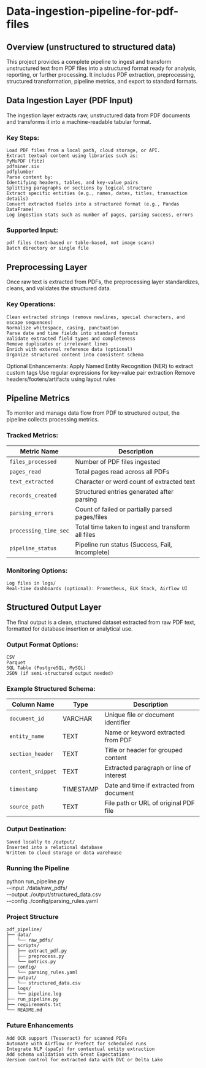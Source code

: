# Data-ingestion-pipeline-for-pdf- files 
## Overview (unstructured to structured data)
This project provides a complete pipeline to ingest and transform unstructured text from PDF files into a structured format ready for analysis, reporting, or further processing. It includes PDF extraction, preprocessing, structured transformation, pipeline metrics, and export to standard formats.
## Data Ingestion Layer (PDF Input)
The ingestion layer extracts raw, unstructured data from PDF documents and transforms it into a machine-readable tabular format.
### Key Steps:
	Load PDF files from a local path, cloud storage, or API.
	Extract textual content using libraries such as:
	PyMuPDF (fitz)
	pdfminer.six
	pdfplumber
	Parse content by:
	Identifying headers, tables, and key-value pairs
	Splitting paragraphs or sections by logical structure
	Extract specific entities (e.g., names, dates, titles, transaction details)
	Convert extracted fields into a structured format (e.g., Pandas DataFrame)
	Log ingestion stats such as number of pages, parsing success, errors
### Supported Input:
	pdf files (text-based or table-based, not image scans)
	Batch directory or single file
## Preprocessing Layer
Once raw text is extracted from PDFs, the preprocessing layer standardizes, cleans, and validates the structured data.
### Key Operations:
	Clean extracted strings (remove newlines, special characters, and escape sequences)
	Normalize whitespace, casing, punctuation
	Parse date and time fields into standard formats
	Validate extracted field types and completeness
	Remove duplicates or irrelevant lines
	Enrich with external reference data (optional)
	Organize structured content into consistent schema
Optional Enhancements:
	Apply Named Entity Recognition (NER) to extract custom tags
	Use regular expressions for key-value pair extraction
	Remove headers/footers/artifacts using layout rules
## Pipeline Metrics
To monitor and manage data flow from PDF to structured output, the pipeline collects processing metrics.
### Tracked Metrics:
| Metric Name           | Description                                        |
| --------------------- | -------------------------------------------------- |
| `files_processed`     | Number of PDF files ingested                       |
| `pages_read`          | Total pages read across all PDFs                   |
| `text_extracted`      | Character or word count of extracted text          |
| `records_created`     | Structured entries generated after parsing         |
| `parsing_errors`      | Count of failed or partially parsed pages/files    |
| `processing_time_sec` | Total time taken to ingest and transform all files |
| `pipeline_status`     | Pipeline run status (Success, Fail, Incomplete)    |
### Monitoring Options:
	Log files in logs/
	Real-time dashboards (optional): Prometheus, ELK Stack, Airflow UI
## Structured Output Layer
The final output is a clean, structured dataset extracted from raw PDF text, formatted for database insertion or analytical use.
### Output Format Options:
	CSV
	Parquet
	SQL Table (PostgreSQL, MySQL)
	JSON (if semi-structured output needed)
### Example Structured Schema:
| Column Name       | Type      | Description                              |
| ----------------- | --------- | ---------------------------------------- |
| `document_id`     | VARCHAR   | Unique file or document identifier       |
| `entity_name`     | TEXT      | Name or keyword extracted from PDF       |
| `section_header`  | TEXT      | Title or header for grouped content      |
| `content_snippet` | TEXT      | Extracted paragraph or line of interest  |
| `timestamp`       | TIMESTAMP | Date and time if extracted from document |
| `source_path`     | TEXT      | File path or URL of original PDF file    |
### Output Destination:
	Saved locally to /output/
	Inserted into a relational database
	Written to cloud storage or data warehouse
### Running the Pipeline
python run_pipeline.py \
  --input ./data/raw_pdfs/ \
  --output ./output/structured_data.csv \
  --config ./config/parsing_rules.yaml
### Project Structure
	pdf_pipeline/
	├── data/
	│   └── raw_pdfs/
	├── scripts/
	│   ├── extract_pdf.py
	│   ├── preprocess.py
	│   └── metrics.py
	├── config/
	│   └── parsing_rules.yaml
	├── output/
	│   └── structured_data.csv
	├── logs/
	│   └── pipeline.log
	├── run_pipeline.py
	├── requirements.txt
	└── README.md

### Future Enhancements
	Add OCR support (Tesseract) for scanned PDFs
	Automate with Airflow or Prefect for scheduled runs
	Integrate NLP (spaCy) for contextual entity extraction
	Add schema validation with Great Expectations
	Version control for extracted data with DVC or Delta Lake


























